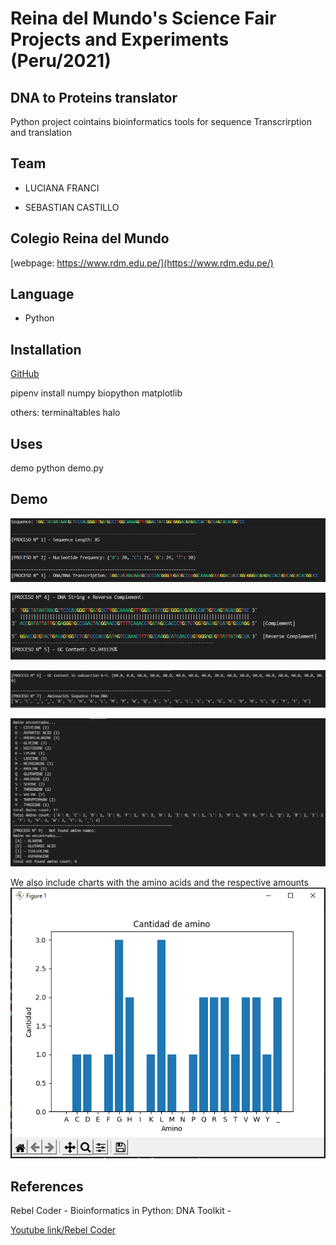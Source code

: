 
  

# Reina del Mundo's Science Fair Projects and Experiments (Peru/2021)

## DNA to Proteins translator 

Python project cointains bioinformatics tools for sequence Transcrirption and translation 

  
  

## Team

  

- LUCIANA FRANCI

- SEBASTIAN CASTILLO

  

## Colegio Reina del Mundo

  

[webpage: https://www.rdm.edu.pe/](https://www.rdm.edu.pe/)

  

## Language

  

- Python

  
  

## Installation

  

[GitHub](https://github.com/lucianafranci/dna-diet)

  

pipenv install numpy biopython matplotlib

others: terminaltables halo

  

## Uses

demo python demo.py 

## Demo
![Image 1](https://github.com/lucianafranci/dna-diet/blob/main/images/demo-01.PNG)

![Image 2](https://github.com/lucianafranci/dna-diet/blob/main/images/demo-02.PNG)

![Image 3](https://github.com/lucianafranci/dna-diet/blob/main/images/demo-03.PNG)

![Image 4](https://github.com/lucianafranci/dna-diet/blob/main/images/demo-04.PNG)


We also include charts with the amino acids and the respective amounts 
![Chart](https://github.com/lucianafranci/dna-diet/blob/main/images/demo-chat.PNG)

  

## References

Rebel Coder - Bioinformatics in Python: DNA Toolkit -

[Youtube link/Rebel Coder](https://www.youtube.com/c/rebelCoderBio/videos)
